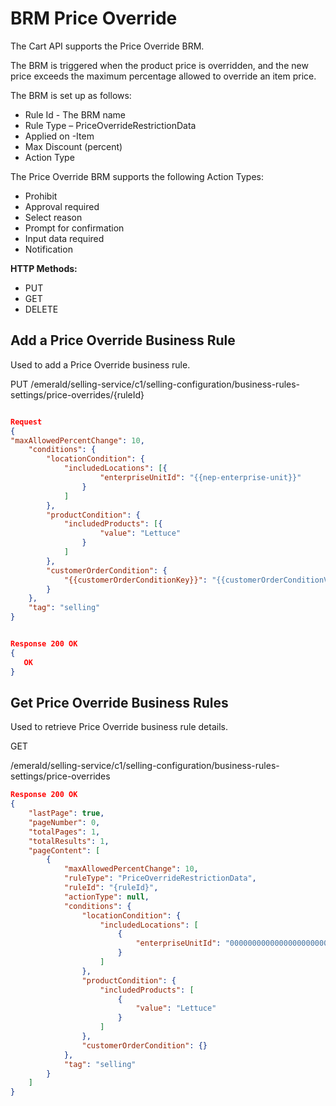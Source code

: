 # BRM Price Override

The Cart API supports the Price Override BRM.

The BRM is triggered when the product price is overridden, and the new price exceeds the maximum percentage allowed to override an item price.

The BRM is set up as follows:

* Rule Id - The BRM name
* Rule Type – PriceOverrideRestrictionData
* Applied on -Item
* Max Discount (percent)
* Action Type

The Price Override BRM supports the following Action Types:

* Prohibit
* Approval required
* Select reason
* Prompt for confirmation
* Input data required
* Notification

**HTTP Methods:**

* PUT
* GET
* DELETE

## Add a Price Override Business Rule

Used to add a Price Override business rule.

PUT
/emerald/selling-service/c1/selling-configuration/business-rules-settings/price-overrides/{ruleId}

```json

Request
{
"maxAllowedPercentChange": 10,
    "conditions": {
        "locationCondition": {
            "includedLocations": [{
                    "enterpriseUnitId": "{{nep-enterprise-unit}}"
                }
            ]
        },
        "productCondition": {
            "includedProducts": [{
                    "value": "Lettuce"
                }
            ]
        },
        "customerOrderCondition": {
            "{{customerOrderConditionKey}}": "{{customerOrderConditionValue}}"
        }
    },
    "tag": "selling"
}


Response 200 OK
{
   OK
}
```

## Get Price Override Business Rules

Used to retrieve Price Override business rule details.

GET

/emerald/selling-service/c1/selling-configuration/business-rules-settings/price-overrides

```json
Response 200 OK
{
    "lastPage": true,
    "pageNumber": 0,
    "totalPages": 1,
    "totalResults": 1,
    "pageContent": [
        {
            "maxAllowedPercentChange": 10,
            "ruleType": "PriceOverrideRestrictionData",
            "ruleId": "{ruleId}",
            "actionType": null,
            "conditions": {
                "locationCondition": {
                    "includedLocations": [
                        {
                            "enterpriseUnitId": "00000000000000000000000000035295"
                        }
                    ]
                },
                "productCondition": {
                    "includedProducts": [
                        {
                            "value": "Lettuce"
                        }
                    ]
                },
                "customerOrderCondition": {}
            },
            "tag": "selling"
        }
    ]
}
```
